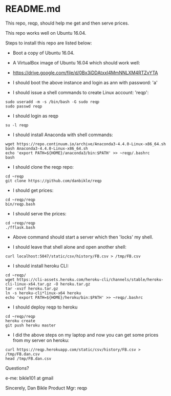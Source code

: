 # README.md

This repo, reqp, should help me get and then serve prices.

This repo works well on Ubuntu 16.04.

Steps to install this repo are listed below:

* Boot a copy of Ubuntu 16.04.

* A VirtualBox image of Ubuntu 16.04 which should work well:

* https://drive.google.com/file/d/0Bx3iDDAtxxI4MmNNLXM4RTZvYTA

* I should boot the above instance and login as ann with password: 'a'

* I should issue a shell commands to create Linux account: 'reqp':

```
sudo useradd -m -s /bin/bash -G sudo reqp
sudo passwd reqp
```

* I should login as reqp

```
su -l reqp
```

* I should install Anaconda with shell commands:

```
wget https://repo.continuum.io/archive/Anaconda3-4.4.0-Linux-x86_64.sh
bash Anaconda3-4.4.0-Linux-x86_64.sh
echo 'export PATH=${HOME}/anaconda3/bin:$PATH' >> ~reqp/.bashrc
bash
```

* I should clone the reqp repo:

```
cd ~reqp
git clone https://github.com/danbikle/reqp
```

* I should get prices:

```
cd ~reqp/reqp
bin/reqp.bash
```

* I should serve the prices:

```
cd ~reqp/reqp
./fflask.bash
```

* Above command should start a server which then 'locks' my shell.

* I should leave that shell alone and open another shell:

```
curl localhost:5047/static/csv/history/FB.csv > /tmp/FB.csv
```

* I should install heroku CLI:

```
cd ~reqp/
wget https://cli-assets.heroku.com/heroku-cli/channels/stable/heroku-cli-linux-x64.tar.gz -O heroku.tar.gz
tar -xvzf heroku.tar.gz
ln -s heroku-cli*linux-x64 heroku
echo 'export PATH=${HOME}/heroku/bin:$PATH' >> ~reqp/.bashrc
```

* I should deploy reqp to heroku

```
cd ~reqp/reqp
heroku create
git push heroku master
```

* I did the above steps on my laptop and now you can get some prices from my server on heroku:

```
curl https://reqp.herokuapp.com/static/csv/history/FB.csv > /tmp/FB.dan.csv
head /tmp/FB.dan.csv
```

Questions?

e-me: bikle101 at gmail

Sincerely, Dan Bikle
Product Mgr: reqp
